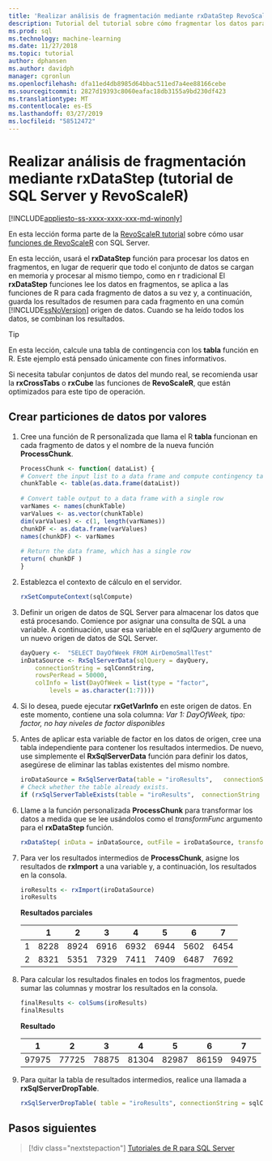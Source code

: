 ```yaml
---
title: 'Realizar análisis de fragmentación mediante rxDataStep RevoScaleR: SQL Server Machine Learning'
description: Tutorial del tutorial sobre cómo fragmentar los datos para el análisis distribuido mediante el lenguaje R en SQL Server.
ms.prod: sql
ms.technology: machine-learning
ms.date: 11/27/2018
ms.topic: tutorial
author: dphansen
ms.author: davidph
manager: cgronlun
ms.openlocfilehash: dfa11ed4db8985d64bbac511ed7a4ee88166cebe
ms.sourcegitcommit: 2827d19393c8060eafac18db3155a9bd230df423
ms.translationtype: MT
ms.contentlocale: es-ES
ms.lasthandoff: 03/27/2019
ms.locfileid: "58512472"
---
```

# <a name="perform-chunking-analysis-using-rxdatastep-sql-server-and-revoscaler-tutorial"></a>Realizar análisis de fragmentación mediante rxDataStep (tutorial de SQL Server y RevoScaleR)
[!INCLUDE[appliesto-ss-xxxx-xxxx-xxx-md-winonly](../../includes/appliesto-ss-xxxx-xxxx-xxx-md-winonly.md)]

En esta lección forma parte de la [RevoScaleR tutorial](deepdive-data-science-deep-dive-using-the-revoscaler-packages.md) sobre cómo usar [funciones de RevoScaleR](https://docs.microsoft.com/machine-learning-server/r-reference/revoscaler/revoscaler) con SQL Server.

En esta lección, usará el **rxDataStep** función para procesar los datos en fragmentos, en lugar de requerir que todo el conjunto de datos se cargan en memoria y procesar al mismo tiempo, como en r tradicional El **rxDataStep** funciones lee los datos en fragmentos, se aplica a las funciones de R para cada fragmento de datos a su vez y, a continuación, guarda los resultados de resumen para cada fragmento en una común [!INCLUDE[ssNoVersion](../../includes/ssnoversion-md.md)] origen de datos. Cuando se ha leído todos los datos, se combinan los resultados.

> [!TIP]
> En esta lección, calcule una tabla de contingencia con los **tabla** función en R. Este ejemplo está pensado únicamente con fines informativos. 
> 
> Si necesita tabular conjuntos de datos del mundo real, se recomienda usar la **rxCrossTabs** o **rxCube** las funciones de **RevoScaleR**, que están optimizados para este tipo de operación.

## <a name="partition-data-by-values"></a>Crear particiones de datos por valores

1. Cree una función de R personalizada que llama el R **tabla** funcionan en cada fragmento de datos y el nombre de la nueva función **ProcessChunk**.
  
    ```R
    ProcessChunk <- function( dataList) {
    # Convert the input list to a data frame and compute contingency table
    chunkTable <- table(as.data.frame(dataList))
  
    # Convert table output to a data frame with a single row
    varNames <- names(chunkTable)
    varValues <- as.vector(chunkTable)
    dim(varValues) <- c(1, length(varNames))
    chunkDF <- as.data.frame(varValues)
    names(chunkDF) <- varNames
  
    # Return the data frame, which has a single row
    return( chunkDF )
    }
    ```

2. Establezca el contexto de cálculo en el servidor.
  
    ```R
    rxSetComputeContext(sqlCompute)
    ```
  
3. Definir un origen de datos de SQL Server para almacenar los datos que está procesando. Comience por asignar una consulta de SQL a una variable. A continuación, usar esa variable en el *sqlQuery* argumento de un nuevo origen de datos de SQL Server.
  
    ```R
    dayQuery <-  "SELECT DayOfWeek FROM AirDemoSmallTest"
    inDataSource <- RxSqlServerData(sqlQuery = dayQuery,
        connectionString = sqlConnString,
        rowsPerRead = 50000,
        colInfo = list(DayOfWeek = list(type = "factor",
            levels = as.character(1:7))))
    ```

4. Si lo desea, puede ejecutar **rxGetVarInfo** en este origen de datos. En este momento, contiene una sola columna: *Var 1: DayOfWeek, tipo: factor, no hay niveles de factor disponibles*
     
5. Antes de aplicar esta variable de factor en los datos de origen, cree una tabla independiente para contener los resultados intermedios. De nuevo, use simplemente el **RxSqlServerData** función para definir los datos, asegúrese de eliminar las tablas existentes del mismo nombre.
  
    ```R
    iroDataSource = RxSqlServerData(table = "iroResults",   connectionString = sqlConnString)
    # Check whether the table already exists.
    if (rxSqlServerTableExists(table = "iroResults",  connectionString = sqlConnString))  { rxSqlServerDropTable( table = "iroResults", connectionString = sqlConnString) }
    ```
  
7.  Llame a la función personalizada **ProcessChunk** para transformar los datos a medida que se lee usándolos como el *transformFunc* argumento para el **rxDataStep** función.
  
    ```R
    rxDataStep( inData = inDataSource, outFile = iroDataSource, transformFunc = ProcessChunk, overwrite = TRUE)
    ```
  
8.  Para ver los resultados intermedios de **ProcessChunk**, asigne los resultados de **rxImport** a una variable y, a continuación, los resultados en la consola.
  
    ```R
    iroResults <- rxImport(iroDataSource)
    iroResults
    ```

    **Resultados parciales**

    |      |    1  |   2   |  3   |  4   |  5  |   6   |  7 |
    | --- | ---  | --- | ---  |  ---  | ---  | ---  | --- |
    | 1 | 8228 | 8924 | 6916 | 6932 | 6944 | 5602 | 6454 |
    | 2  | 8321  | 5351 | 7329 | 7411 | 7409 | 6487 | 7692 |

9. Para calcular los resultados finales en todos los fragmentos, puede sumar las columnas y mostrar los resultados en la consola.

    ```R
    finalResults <- colSums(iroResults)
    finalResults
    ```

    **Resultado**

    1  |   2  |   3  |   4  |   5  |   6  |   7
    ---  |   ---  |   ---  |   ---  |   ---  |   ---  |   ---
    97975 | 77725 | 78875 | 81304 | 82987 | 86159 | 94975 

10. Para quitar la tabla de resultados intermedios, realice una llamada a **rxSqlServerDropTable**.
  
    ```R
    rxSqlServerDropTable( table = "iroResults", connectionString = sqlConnString)
    ```

## <a name="next-steps"></a>Pasos siguientes

> [!div class="nextstepaction"]
> [Tutoriales de R para SQL Server](sql-server-r-tutorials.md)